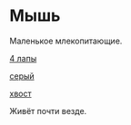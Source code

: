 # Мышь

Маленькое млекопитающие.

[4 лапы](./meta_4_lapy.md)

[серый](./meta_seryy.md)

[хвост](./meta_hvost.md)

Живёт почти везде.

